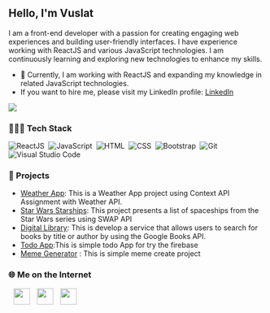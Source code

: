 <!--
**VuslatSena/VuslatSena** is a ✨ _special_ ✨ repository because its `README.md` (this file) appears on your GitHub profile.
-->

<h2> Hello, I'm Vuslat </h2>

I am a front-end developer with a passion for creating engaging web experiences and building user-friendly interfaces. I have experience working with ReactJS and various JavaScript technologies. I am continuously learning and exploring new technologies to enhance my skills.

- 🌱 Currently, I am working with ReactJS and expanding my knowledge in related JavaScript technologies.
- If you want to hire me, please visit my LinkedIn profile: [LinkedIn](https://www.linkedin.com/in/vuslat-sena-emre/)

 <a href="https://github.com/vuslatsena/github-profile-views-counter">
  <img src="https://komarev.com/ghpvc/?username=vuslatsena&color=000000">
</a>

### 👩🏽‍💻 Tech Stack
![ReactJS](https://img.shields.io/badge/-ReactJs-61DAFB?logo=react)&nbsp; 
![JavaScript](https://img.shields.io/badge/-JavaScript-05122A?style=flat&logo=javascript)&nbsp;
![HTML](https://img.shields.io/badge/-HTML-05122A?style=flat&logo=HTML5&logoColor=E34F26)&nbsp;
![CSS](https://img.shields.io/badge/-CSS-05122A?style=flat&logo=CSS3&logoColor=239120)&nbsp;
![Bootstrap](https://img.shields.io/badge/-Bootstrap-05122A?style=flat&logo=bootstrap)&nbsp;
![Git](https://img.shields.io/badge/-Git-05122A?style=flat&logo=git)&nbsp;
![Visual Studio Code](https://img.shields.io/badge/-Visual%20Studio%20Code-05122A?style=flat&logo=visual-studio-code&logoColor=007ACC)&nbsp;


<h3> 🔨 Projects</h3>

- [Weather App](https://github.com/vuslatsena/patika.dev-fmss-practicum-week3.1): This is a Weather App project using Context API Assignment with Weather API.
- [Star Wars Starships](https://github.com/vuslatsena/patika.dev-fmss-practicum-final-case): This project presents a list of spaceships from the Star Wars series using SWAP API
- [Digital Library](https://github.com/vuslatsena/digital-library): This is develop a service that allows users to search for books by title or author by using the Google Books API.
- [Todo App](https://github.com/vuslatsena/react-todo-app-firebase):This is simple todo App for try the firebase
- [Meme Generator](https://meme-generator-seven-sigma.vercel.app/) : This is simple meme create project

<h3> 🌐 Me on the Internet</h3>
<a href='https://www.linkedin.com/in/vuslat-sena-emre/' style='padding-left: 10px;'> <img width='32px' align='center' src="https://raw.githubusercontent.com/rahulbanerjee26/githubAboutMeGenerator/main/icons/linked-in-alt.svg"/></a> 
<a href='https://www.twitter.com/NightmaresTown' style='padding-left: 10px;'> <img width='32px' align='center' src="https://raw.githubusercontent.com/rahulbanerjee26/githubAboutMeGenerator/main/icons/twitter.svg"/></a> 
<a href='https://medium.com/@vuslatsemre' style='padding-left: 10px;'> <img width='32px' align='center' src="https://raw.githubusercontent.com/rahulbanerjee26/githubAboutMeGenerator/main/icons/medium.svg"/></a> 




